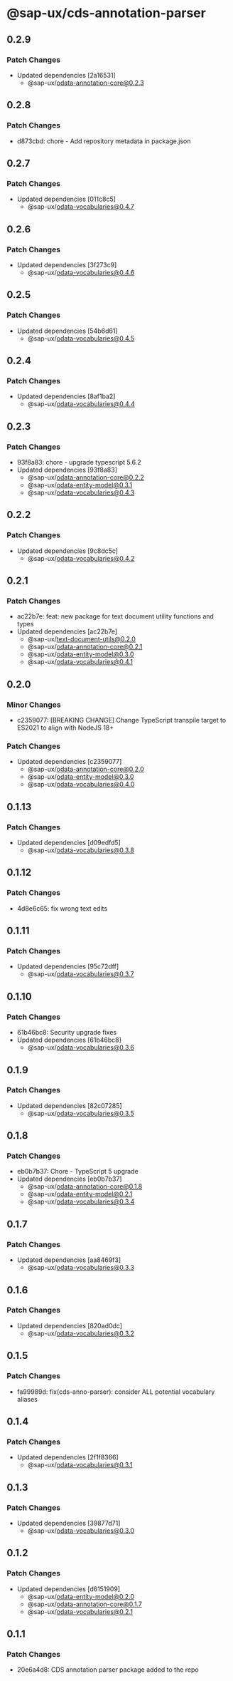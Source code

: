 # @sap-ux/cds-annotation-parser

## 0.2.9

### Patch Changes

-   Updated dependencies [2a16531]
    -   @sap-ux/odata-annotation-core@0.2.3

## 0.2.8

### Patch Changes

-   d873cbd: chore - Add repository metadata in package.json

## 0.2.7

### Patch Changes

-   Updated dependencies [011c8c5]
    -   @sap-ux/odata-vocabularies@0.4.7

## 0.2.6

### Patch Changes

-   Updated dependencies [3f273c9]
    -   @sap-ux/odata-vocabularies@0.4.6

## 0.2.5

### Patch Changes

-   Updated dependencies [54b6d61]
    -   @sap-ux/odata-vocabularies@0.4.5

## 0.2.4

### Patch Changes

-   Updated dependencies [8af1ba2]
    -   @sap-ux/odata-vocabularies@0.4.4

## 0.2.3

### Patch Changes

-   93f8a83: chore - upgrade typescript 5.6.2
-   Updated dependencies [93f8a83]
    -   @sap-ux/odata-annotation-core@0.2.2
    -   @sap-ux/odata-entity-model@0.3.1
    -   @sap-ux/odata-vocabularies@0.4.3

## 0.2.2

### Patch Changes

-   Updated dependencies [9c8dc5c]
    -   @sap-ux/odata-vocabularies@0.4.2

## 0.2.1

### Patch Changes

-   ac22b7e: feat: new package for text document utility functions and types
-   Updated dependencies [ac22b7e]
    -   @sap-ux/text-document-utils@0.2.0
    -   @sap-ux/odata-annotation-core@0.2.1
    -   @sap-ux/odata-entity-model@0.3.0
    -   @sap-ux/odata-vocabularies@0.4.1

## 0.2.0

### Minor Changes

-   c2359077: [BREAKING CHANGE] Change TypeScript transpile target to ES2021 to align with NodeJS 18+

### Patch Changes

-   Updated dependencies [c2359077]
    -   @sap-ux/odata-annotation-core@0.2.0
    -   @sap-ux/odata-entity-model@0.3.0
    -   @sap-ux/odata-vocabularies@0.4.0

## 0.1.13

### Patch Changes

-   Updated dependencies [d09edfd5]
    -   @sap-ux/odata-vocabularies@0.3.8

## 0.1.12

### Patch Changes

-   4d8e6c65: fix wrong text edits

## 0.1.11

### Patch Changes

-   Updated dependencies [95c72dff]
    -   @sap-ux/odata-vocabularies@0.3.7

## 0.1.10

### Patch Changes

-   61b46bc8: Security upgrade fixes
-   Updated dependencies [61b46bc8]
    -   @sap-ux/odata-vocabularies@0.3.6

## 0.1.9

### Patch Changes

-   Updated dependencies [82c07285]
    -   @sap-ux/odata-vocabularies@0.3.5

## 0.1.8

### Patch Changes

-   eb0b7b37: Chore - TypeScript 5 upgrade
-   Updated dependencies [eb0b7b37]
    -   @sap-ux/odata-annotation-core@0.1.8
    -   @sap-ux/odata-entity-model@0.2.1
    -   @sap-ux/odata-vocabularies@0.3.4

## 0.1.7

### Patch Changes

-   Updated dependencies [aa8469f3]
    -   @sap-ux/odata-vocabularies@0.3.3

## 0.1.6

### Patch Changes

-   Updated dependencies [820ad0dc]
    -   @sap-ux/odata-vocabularies@0.3.2

## 0.1.5

### Patch Changes

-   fa99989d: fix(cds-anno-parser): consider ALL potential vocabulary aliases

## 0.1.4

### Patch Changes

-   Updated dependencies [2f1f8366]
    -   @sap-ux/odata-vocabularies@0.3.1

## 0.1.3

### Patch Changes

-   Updated dependencies [39877d71]
    -   @sap-ux/odata-vocabularies@0.3.0

## 0.1.2

### Patch Changes

-   Updated dependencies [d6151909]
    -   @sap-ux/odata-entity-model@0.2.0
    -   @sap-ux/odata-annotation-core@0.1.7
    -   @sap-ux/odata-vocabularies@0.2.1

## 0.1.1

### Patch Changes

-   20e6a4d8: CDS annotation parser package added to the repo

